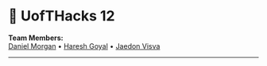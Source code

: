 # 🚀 UofTHacks 12

**Team Members:**  
[Daniel Morgan](https://github.com/dmrgn) • [Haresh Goyal](https://github.com/hareshgoyal06) • [Jaedon Visva](https://github.com/jaedonvisva)

---
